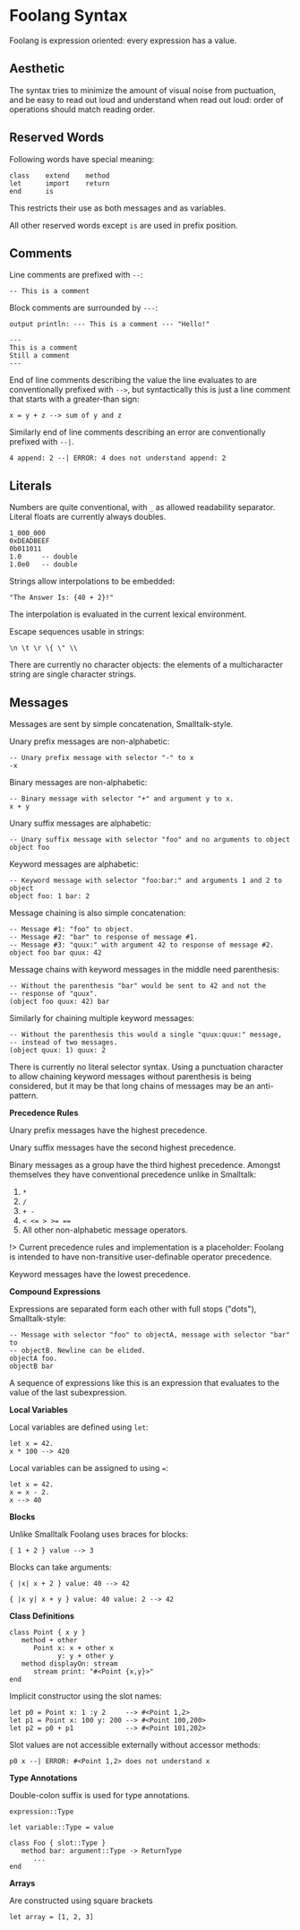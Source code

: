 # Foolang Syntax

Foolang is expression oriented: every expression has a value.

## Aesthetic

The syntax tries to minimize the amount of visual noise from puctuation, and be
easy to read out loud and understand when read out loud: order of operations
should match reading order.

## Reserved Words

Following words have special meaning:

    class    extend    method
    let      import    return
    end      is

This restricts their use as both messages and as variables.

All other reserved words except `is` are used in prefix position.

## Comments

Line comments are prefixed with `--`:

    -- This is a comment

Block comments are surrounded by `---`:

    output println: --- This is a comment --- "Hello!"

    ---
    This is a comment
    Still a comment
    ---

End of line comments describing the value the line evaluates to are
conventionally prefixed with `-->`, but syntactically this is just a
line comment that starts with a greater-than sign:

    x = y + z --> sum of y and z

Similarly end of line comments describing an error are conventionally
prefixed with `--|`.

    4 append: 2 --| ERROR: 4 does not understand append: 2

## Literals

Numbers are quite conventional, with `_` as allowed readability separator.
Literal floats are currently always doubles.

    1_000_000
    0xDEADBEEF
    0b011011
    1.0     -- double
    1.0e0   -- double

Strings allow interpolations to be embedded:

    "The Answer Is: {40 + 2}!"

The interpolation is evaluated in the current lexical environment.

Escape sequences usable in strings:

    \n \t \r \{ \" \\

There are currently no character objects: the elements of a multicharacter
string are single character strings.

## Messages

Messages are sent by simple concatenation, Smalltalk-style.

Unary prefix messages are non-alphabetic:

    -- Unary prefix message with selector "-" to x
    -x

Binary messages are non-alphabetic:

    -- Binary message with selector "+" and argument y to x.
    x + y

Unary suffix messages are alphabetic: 

    -- Unary suffix message with selector "foo" and no arguments to object
    object foo

Keyword messages are alphabetic:

    -- Keyword message with selector "foo:bar:" and arguments 1 and 2 to object
    object foo: 1 bar: 2

Message chaining is also simple concatenation:

    -- Message #1: "foo" to object.
    -- Message #2: "bar" to response of message #1.
    -- Message #3: "quux:" with argument 42 to response of message #2.
    object foo bar quux: 42

Message chains with keyword messages in the middle need parenthesis:

    -- Without the parenthesis "bar" would be sent to 42 and not the
    -- response of "quux".
    (object foo quux: 42) bar 

Similarly for chaining multiple keyword messages:

    -- Without the parenthesis this would a single "quux:quux:" message,
    -- instead of two messages.
    (object quux: 1) quux: 2

There is currently no literal selector syntax. Using a punctuation character to
allow chaining keyword messages without parenthesis is being considered, but it
may be that long chains of messages may be an anti-pattern.

**Precedence Rules**

Unary prefix messages have the highest precedence.

Unary suffix messages have the second highest precedence.

Binary messages as a group have the third highest precedence. Amongst
themselves they have conventional precedence unlike in Smalltalk:

1. `*`
2. `/`
3. `+ -`
4. `< <= > >= ==`
5. All other non-alphabetic message operators.

!> Current precedence rules and implementation is a placeholder: Foolang is
intended to have non-transitive user-definable operator precedence.

Keyword messages have the lowest precedence.

**Compound Expressions**

Expressions are separated form each other with full stops ("dots"),
Smalltalk-style:

    -- Message with selector "foo" to objectA, message with selector "bar" to
    -- objectB. Newline can be elided.
    objectA foo.
    objectB bar

A sequence of expressions like this is an expression that evaluates to
the value of the last subexpression.

**Local Variables**

Local variables are defined using `let`:

    let x = 42.
    x * 100 --> 420

Local variables can be assigned to using `=`:

    let x = 42.
    x = x - 2.
    x --> 40

**Blocks**

Unlike Smalltalk Foolang uses braces for blocks:

    { 1 + 2 } value --> 3

Blocks can take arguments:

    { |x| x + 2 } value: 40 --> 42

    { |x y| x + y } value: 40 value: 2 --> 42

**Class Definitions**

    class Point { x y }
       method + other
          Point x: x + other x
                y: y + other y
       method displayOn: stream
          stream print: "#<Point {x,y}>"
    end
    
Implicit constructor using the slot names:

    let p0 = Point x: 1 :y 2     --> #<Point 1,2>
    let p1 = Point x: 100 y: 200 --> #<Point 100,200>
    let p2 = p0 + p1             --> #<Point 101,202>

Slot values are not accessible externally without
accessor methods:

    p0 x --| ERROR: #<Point 1,2> does not understand x

**Type Annotations**

Double-colon suffix is used for type annotations.

    expression::Type

    let variable::Type = value

    class Foo { slot::Type }
       method bar: argument::Type -> ReturnType
          ...
    end

**Arrays**

Are constructed using square brackets

    let array = [1, 2, 3]

